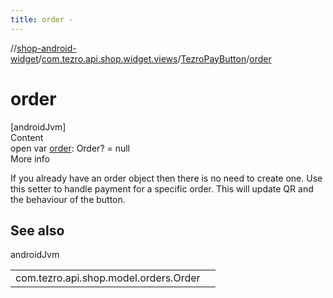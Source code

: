 ```yaml
---
title: order -
---
```

//[shop-android-widget](../../../index.md)/[com.tezro.api.shop.widget.views](../index.md)/[TezroPayButton](index.md)/[order](order.md)



# order  
[androidJvm]  
Content  
open var [order](order.md): Order? = null  
More info  


If you already have an order object then there is no need to create one. Use this setter to handle payment for a specific order. This will update QR and the behaviour of the button.



## See also  
  
androidJvm  
  
| | |
|---|---|
| <a name="com.tezro.api.shop.widget.views/TezroPayButton/order/#/PointingToDeclaration/"></a>com.tezro.api.shop.model.orders.Order| <a name="com.tezro.api.shop.widget.views/TezroPayButton/order/#/PointingToDeclaration/"></a>|
  
  



